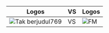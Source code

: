 Logos | VS | Logos
-- | -- | --
![Tak berjudul769](https://github.com/user-attachments/assets/d8378f5f-f535-4be5-ab96-1fff47559fdd) | VS | ![FM](https://upload.wikimedia.org/wikipedia/commons/8/8f/First_Media_logo.svg)
